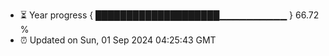 - ⏳ Year progress { ████████████████████▁▁▁▁▁▁▁▁▁▁ } 66.72 %
- ⏰ Updated on Sun, 01 Sep 2024 04:25:43 GMT

